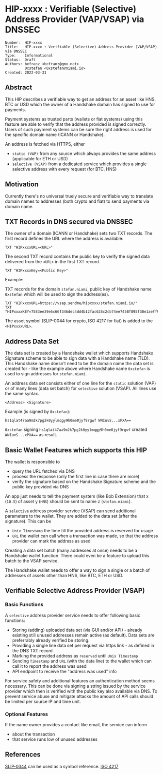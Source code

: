 # HIP-xxxx : Verifiable (Selective) Address Provider (VAP/VSAP) via DNSSEC

```
Number:  HIP-xxxx
Title:   HIP-xxxx : Verifiable (Selective) Address Provider (VAP/VSAP) via DNSSEC
Type:    Informational
Status:  Draft
Authors: befranz <befranz@gmx.net>
         0xstefan <0xstefan@niami.io>
Created: 2022-03-31
```

## Abstract

This HIP describes a verifiable way to get an address for an asset like HNS, BTC or USD which the owner of a Handshake domain has signed to use for payments.

Payment systems as trusted parts (wallets or fiat systems) using this feature are able to verify that the address provided is signed correctly. Users of such payment systems can be sure the right address is used for the specific domain name (ICANN or Handshake).

An address is fetched via HTTPS, either
- `static (VAP)`     from any source which always provides the same address (applicable for ETH or USD)
- `selective (VSAP)` from a dedicated service which provides a single selective address with every request (for BTC, HNS)

## Motivation

Currently there's no universal truely secure and verifiable way to translate domain names to addresses (both crypto and fiat) to send payments via domain name.

## TXT Records in DNS secured via DNSSEC

The owner of a domain (ICANN or Handshake) sets two TXT records. The first record defines the URL where the address is available:

```TXT "HIPxxxxURL=<URL>"```

The second TXT record contains the public key to verify the signed data delivered from the `<URL>` in the first TXT record.

```TXT "HIPxxxxKey=<Public Key>"```

Example:

TXT records for the domain `stefan.niami`, public key of Handshake name `0xstefan` which will be used to sign the address(es).

```
TXT "HIPxxxxURL=https://vsap.sendme/hipxxxx/stefan.niami.io/"
TXT "HIPxxxxKEY=7583ee39e6c66f346dec4dd4b12fac628c2cb74ee7458f895f30e1aeff96c34f"
```

The asset symbol (SLIP-0044 for crypto, ISO 4217 for fiat) is added to the `<HIPxxxxURL>`.

## Address Data Set

The data set is created by a Handshake wallet which supports Handshake Signature scheme to be able to sign data with a Handshake name (TLD). This Handshake name doesn't need to be the domain name the data set is created for - like the example above where Handshake name `0xstefan` is used to sign addresses for `stefan.niami`.

An address data set consists either of one line for the `static` solution (VAP) or of many lines (data set batch) for `selective` solution (VSAP). All lines use the same syntax.

```<Address> <Signature>```

Example (is signed by `0xstefan`):

```hs1qlat47aa9m2k7pg2k0yylmqgy9h0me0jyf9rgwf WNIuvS...xPXA==```

`0xstefan` signing `hs1qlat47aa9m2k7pg2k0yylmqgy9h0me0jyf9rgwf` created `WNIuvS...xPXA==` as result.

## Basic Wallet Features which supports this HIP

The wallet is responsible to
- query the URL fetched via DNS
- process the response (only the first line in case there are more)
- verify the signature based on the Handshake Signature scheme and the public key provided via DNS

An app just needs to tell the payment system (like Bob Extension) that x (`10.5`) of asset y (`HNS`) should be sent to name z (`stefan.niami`). 

A `selective` address provider service (VSAP) can send additional parameters to the wallet. They are added to the data set (after the signature). This can be

- `Unix Timestamp` the time till the provided address is reserved for usage
- `URL` the wallet can call when a transaction was made, so that the address provider can mark the address as used

Creating a data set batch (many addresses at once) needs to be a Handshake wallet function. There could even be a feature to upload this batch to the VSAP service.

The Handshake wallet needs to offer a way to sign a single or a batch of addresses of  assets other than HNS, like BTC, ETH or USD.

## Verifiable Selective Address Provider (VSAP)

### Basic Functions

A `selective` address provider service needs to offer following basic functions:
- Storing (adding) uploaded data set (via GUI and/or API) - already existing still unused addresses remain active (as default). Data sets are preferrably already verified be storing.
- Providing a single line data set per request via https link - as defined in the DNS TXT record
- Marking the provided address as `reserved` until `Unix Timestamp`
- Sending `Timestamp` and `URL` (with the data line) to the wallet which can call it to report the address was used
- API endpoint to receive the "address was used" info

For service safety and additional features an authentication method seems necessary. This can be done via signing a string issued by the service provider which then is verified with the public key also available via DNS. To prevent service abuse and mitigate attacks the amount of API calls should be limited per source IP and time unit.

### Optional Features
If the name owner provides a contact like email, the service can inform
- about the transaction
- that service runs low of unused addresses

## References

[SLIP-0044](https://github.com/satoshilabs/slips/blob/master/slip-0044.md) can be used as a symbol reference.
[ISO 4217](https://en.wikipedia.org/wiki/ISO_4217)
